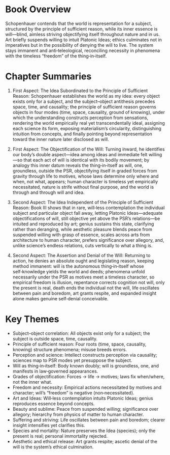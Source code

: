 # Book Overview
Schopenhauer contends that the world is representation for a subject, structured by the principle of sufficient reason, while its inner essence is will—blind, aimless striving objectifying itself throughout nature and in us. Art briefly suspends willing to intuit Platonic Ideas; ethics culminates not in imperatives but in the possibility of denying the will to live. The system stays immanent and anti‑teleological, reconciling necessity in phenomena with the timeless “freedom” of the thing‑in‑itself.

# Chapter Summaries
1. First Aspect: The Idea Subordinated to the Principle of Sufficient Reason: Schopenhauer establishes the world as my idea: every object exists only for a subject, and the subject–object antithesis precedes space, time, and causality; the principle of sufficient reason governs objects in four modes (time, space, causality, ground of knowing), under which the understanding constructs perception from sensations, rendering the world empirically real yet transcendentally ideal, assigning each science its form, exposing materialism’s circularity, distinguishing intuition from concepts, and finally pointing beyond representation toward the inner nature later disclosed as will.

2. First Aspect: The Objectification of the Will: Turning inward, he identifies our body’s double aspect—idea among ideas and immediate felt willing—so that each act of will is identical with its bodily movement; by analogy this inner datum reveals the thing‑in‑itself as will, one, groundless, outside the PSR, objectifying itself in graded forces from gravity through life to motives, whose laws determine only where and when, not what, appears; human character is timeless yet empirically necessitated, nature is strife without final purpose, and the world is through and through will and idea.

3. Second Aspect: The Idea Independent of the Principle of Sufficient Reason: Book III shows that in rare, will‑less contemplation the individual subject and particular object fall away, letting Platonic Ideas—adequate objectifications of will, still objective yet above the PSR’s relations—be intuited and reproduced by art; genius sustains this state, clarifying rather than deranging, while aesthetic pleasure blends peace from suspended willing with grasp of essence, scales across arts from architecture to human character, prefers significance over allegory, and, unlike science’s endless relations, cuts vertically to what a thing is.

4. Second Aspect: The Assertion and Denial of the Will: Returning to action, he denies an absolute ought and legislating reason, keeping method immanent: will is the autonomous thing‑in‑itself whose self‑knowledge yields the world and deeds; phenomena unfold necessarily under the PSR as motives meet a timeless character, so empirical freedom is illusion, repentance corrects cognition not will, only the present is real, death ends the individual not the will, life oscillates between pain and boredom, art grants respite, and expanded insight alone makes genuine self‑denial conceivable.

# Key Themes
- Subject–object correlation: All objects exist only for a subject; the subject is outside space, time, causality.
- Principle of sufficient reason: Four roots (time, space, causality, knowing) structure phenomena; misuse breeds errors.
- Perception and science: Intellect constructs perception via causality; sciences map to PSR modes yet presuppose the subject.
- Will as thing‑in‑itself: Body known doubly; will is groundless, one, and manifests in law‑governed appearances.
- Grades of objectification: Forces → life → motives; laws fix when/where, not the inner what.
- Freedom and necessity: Empirical actions necessitated by motives and character; will’s “freedom” is negative (non‑necessitated).
- Art and Ideas: Will‑less contemplation intuits Platonic Ideas; genius reproduces essence beyond concepts.
- Beauty and sublime: Peace from suspended willing; significance over allegory; hierarchy from physics of matter to human character.
- Suffering and striving: Life oscillates between pain and boredom; clearer insight intensifies yet clarifies this.
- Species and mortality: Nature preserves the Idea (species); only the present is real; personal immortality rejected.
- Aesthetic and ethical release: Art grants respite; ascetic denial of the will is the system’s ethical culmination.
